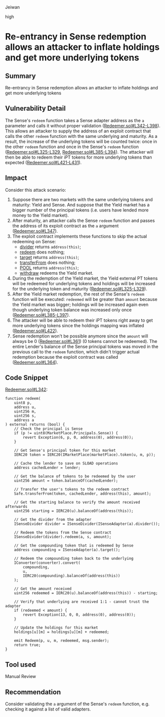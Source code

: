 Jeiwan

high

# Re-entrancy in Sense redemption allows an attacker to inflate holdings and get more underlying tokens

## Summary
Re-entrancy in Sense redemption allows an attacker to inflate holdings and get more underlying tokens
## Vulnerability Detail
The Sense's `redeem` function takes a Sense adapter address as the `a` parameter and calls it without proper validation ([Redeemer.sol#L342-L398](https://github.com/sherlock-audit/2022-10-illuminate/blob/main/src/Redeemer.sol#L342-L398)). This allows an attacker to supply the address of an exploit contract that calls the other `redeem` function with the same underlying and maturity. As a result, the increase of the underlying tokens will be counted twice: once in the other `redeem` function and once in the Sense's `redeem` function ([Redeemer.sol#L325-L329](https://github.com/sherlock-audit/2022-10-illuminate/blob/main/src/Redeemer.sol#L325-L329), [Redeemer.sol#L385-L394](https://github.com/sherlock-audit/2022-10-illuminate/blob/main/src/Redeemer.sol#L385-L394)). The attacker will then be able to redeem their iPT tokens for more underlying tokens than expected ([Redeemer.sol#L421-L431](https://github.com/sherlock-audit/2022-10-illuminate/blob/main/src/Redeemer.sol#L421-L431)).
## Impact
Consider this attack scenario:
1. Suppose there are two markets with the same underlying tokens and maturity: Yield and Sense. And suppose that the Yield market has a bigger number of the principal tokens (i.e. users have lended more money to the Yield market).
1. After maturity, an attacker calls the Sense `redeem` function and passes the address of its exploit contract as the `a` argument ([Redeemer.sol#L347](https://github.com/sherlock-audit/2022-10-illuminate/blob/main/src/Redeemer.sol#L347)).
1. The exploit contract implements these functions to skip the actual redeeming on Sense:
    - [divider](https://github.com/sherlock-audit/2022-10-illuminate/blob/main/src/Redeemer.sol#L370) returns `address(this)`;
    - [redeem](https://github.com/sherlock-audit/2022-10-illuminate/blob/main/src/Redeemer.sol#L373) does nothing;
    - [target](https://github.com/sherlock-audit/2022-10-illuminate/blob/main/src/Redeemer.sol#L376) returns `address(this)`;
    - [transferFrom](https://github.com/sherlock-audit/2022-10-illuminate/blob/main/src/Converter.sol#L27) does nothing;
    - [POOL](https://github.com/sherlock-audit/2022-10-illuminate/blob/main/src/Converter.sol#L30) returns `address(this)`;
    - [withdraw](https://github.com/sherlock-audit/2022-10-illuminate/blob/main/src/Converter.sol#L34) redeems the Yield market.
1. During the redemption of the Yield market, the Yield external PT tokens will be redeemed for underlying tokens and holdings will be increased for the underlying token and maturity ([Redeemer.sol#L325-L329](https://github.com/sherlock-audit/2022-10-illuminate/blob/main/src/Redeemer.sol#L325-L329)).
1. After the Yield market redemption, the rest of the Sense's `redeem` function will be executed: `redeemed` will be greater than `amount` because the Yield market was bigger; holdings will be increased again even though underlying token balance was increased only once ([Redeemer.sol#L385-L397](https://github.com/sherlock-audit/2022-10-illuminate/blob/main/src/Redeemer.sol#L385-L397)).
1. The attacker will be able to redeem their iPT tokens right away to get more underlying tokens since the holdings mapping was inflated ([Redeemer.sol#L422](https://github.com/sherlock-audit/2022-10-illuminate/blob/main/src/Redeemer.sol#L422)).
1. Sense redemption won't be possible anymore since the `amount` will always be 0 ([Redeemer.sol#L361](https://github.com/sherlock-audit/2022-10-illuminate/blob/main/src/Redeemer.sol#L361)) (0 tokens cannot be redeemed). The entire Lender's balance of the Sense principal tokens was moved in the previous call to the `redeem` function, which didn't trigger actual redemption because the exploit contract was called ([Redeemer.sol#L364](https://github.com/sherlock-audit/2022-10-illuminate/blob/main/src/Redeemer.sol#L364)).
## Code Snippet
[Redeemer.sol#L342](https://github.com/sherlock-audit/2022-10-illuminate/blob/main/src/Redeemer.sol#L342):
```solidity
function redeem(
    uint8 p,
    address u,
    uint256 m,
    uint256 s,
    address a
) external returns (bool) {
    // Check the principal is Sense
    if (p != uint8(MarketPlace.Principals.Sense)) {
        revert Exception(6, p, 0, address(0), address(0));
    }

    // Get Sense's principal token for this market
    IERC20 token = IERC20(IMarketPlace(marketPlace).token(u, m, p));

    // Cache the lender to save on SLOAD operations
    address cachedLender = lender;

    // Get the balance of tokens to be redeemed by the user
    uint256 amount = token.balanceOf(cachedLender);

    // Transfer the user's tokens to the redeem contract
    Safe.transferFrom(token, cachedLender, address(this), amount);

    // Get the starting balance to verify the amount received afterwards
    uint256 starting = IERC20(u).balanceOf(address(this));

    // Get the divider from the adapter
    ISenseDivider divider = ISenseDivider(ISenseAdapter(a).divider());

    // Redeem the tokens from the Sense contract
    ISenseDivider(divider).redeem(a, s, amount);

    // Get the compounding token that is redeemed by Sense
    address compounding = ISenseAdapter(a).target();

    // Redeem the compounding token back to the underlying
    IConverter(converter).convert(
        compounding,
        u,
        IERC20(compounding).balanceOf(address(this))
    );

    // Get the amount received
    uint256 redeemed = IERC20(u).balanceOf(address(this)) - starting;

    // Verify that underlying are received 1:1 - cannot trust the adapter
    if (redeemed < amount) {
        revert Exception(13, 0, 0, address(0), address(0));
    }

    // Update the holdings for this market
    holdings[u][m] = holdings[u][m] + redeemed;

    emit Redeem(p, u, m, redeemed, msg.sender);
    return true;
}
```
## Tool used
Manual Review
## Recommendation
Consider validating the `a` argument of the Sense's `redeem` function, e.g. checking it against a list of valid adapters.